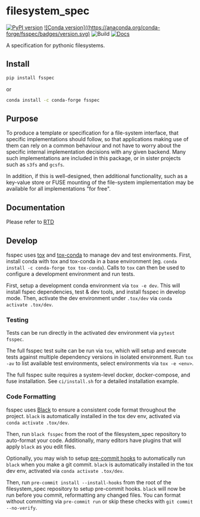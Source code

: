 # filesystem_spec

[![PyPI version](https://badge.fury.io/py/fsspec.svg)](https://pypi.python.org/pypi/fsspec/)
[![Conda version]((https://anaconda.org/conda-forge/fsspec/badges/version.svg)](https://anaconda.org/conda-forge/fsspec/)
![Build](https://github.com/intake/filesystem_spec/workflows/CI/badge.svg)
[![Docs](https://readthedocs.org/projects/filesystem-spec/badge/?version=latest)](https://filesystem-spec.readthedocs.io/en/latest/?badge=latest)

A specification for pythonic filesystems.

## Install

```bash
pip install fsspec
```
or
```bash
conda install -c conda-forge fsspec
```

## Purpose

To produce a template or specification for a file-system interface, that specific implementations should follow,
so that applications making use of them can rely on a common behaviour and not have to worry about the specific
internal implementation decisions with any given backend. Many such implementations are included in this package,
or in sister projects such as `s3fs` and `gcsfs`.

In addition, if this is well-designed, then additional functionality, such as a key-value store or FUSE
mounting of the file-system implementation may be available for all implementations "for free".

## Documentation

Please refer to [RTD](https://filesystem-spec.readthedocs.io/en/latest/?badge=latest)

## Develop

fsspec uses [tox](https://tox.readthedocs.io/en/latest/) and
[tox-conda](https://github.com/tox-dev/tox-conda) to manage dev and test
environments. First, install conda with tox and tox-conda in a base environment
(eg. `conda install -c conda-forge tox tox-conda`). Calls to `tox` can then be
used to configure a development environment and run tests.

First, setup a development conda environment via `tox -e dev`. This will
install fspec dependencies, test & dev tools, and install fsspec in develop
mode. Then, activate the dev environment under `.tox/dev` via `conda activate .tox/dev`.

### Testing

Tests can be run directly in the activated dev environment via `pytest fsspec`.

The full fsspec test suite can be run via `tox`, which will setup and execute
tests against multiple dependency versions in isolated environment. Run `tox
-av` to list available test environments, select environments via `tox -e <env>`.

The full fsspec suite requires a system-level docker, docker-compose, and fuse
installation. See `ci/install.sh` for a detailed installation example.

### Code Formatting

fsspec uses [Black](https://black.readthedocs.io/en/stable) to ensure
a consistent code format throughout the project. ``black`` is automatically
installed in the tox dev env, activated via `conda activate .tox/dev`.

Then, run `black fsspec` from the root of the filesystem_spec repository to
auto-format your code. Additionally, many editors have plugins that will apply
`black` as you edit files.

Optionally, you may wish to setup [pre-commit hooks](https://pre-commit.com) to
automatically run `black` when you make a git commit. ``black`` is automatically
installed in the tox dev env, activated via `conda activate .tox/dev`.

Then, run `pre-commit install --install-hooks` from the root of the
filesystem_spec repository to setup pre-commit hooks. `black` will now be run
before you commit, reformatting any changed files. You can format without
committing via `pre-commit run` or skip these checks with `git commit
--no-verify`.
